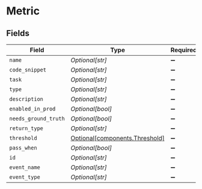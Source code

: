 # Metric


## Fields

| Field                                                                  | Type                                                                   | Required                                                               | Description                                                            |
| ---------------------------------------------------------------------- | ---------------------------------------------------------------------- | ---------------------------------------------------------------------- | ---------------------------------------------------------------------- |
| `name`                                                                 | *Optional[str]*                                                        | :heavy_minus_sign:                                                     | N/A                                                                    |
| `code_snippet`                                                         | *Optional[str]*                                                        | :heavy_minus_sign:                                                     | N/A                                                                    |
| `task`                                                                 | *Optional[str]*                                                        | :heavy_minus_sign:                                                     | N/A                                                                    |
| `type`                                                                 | *Optional[str]*                                                        | :heavy_minus_sign:                                                     | N/A                                                                    |
| `description`                                                          | *Optional[str]*                                                        | :heavy_minus_sign:                                                     | N/A                                                                    |
| `enabled_in_prod`                                                      | *Optional[bool]*                                                       | :heavy_minus_sign:                                                     | N/A                                                                    |
| `needs_ground_truth`                                                   | *Optional[bool]*                                                       | :heavy_minus_sign:                                                     | N/A                                                                    |
| `return_type`                                                          | *Optional[str]*                                                        | :heavy_minus_sign:                                                     | N/A                                                                    |
| `threshold`                                                            | [Optional[components.Threshold]](../../models/components/threshold.md) | :heavy_minus_sign:                                                     | N/A                                                                    |
| `pass_when`                                                            | *Optional[bool]*                                                       | :heavy_minus_sign:                                                     | N/A                                                                    |
| `id`                                                                   | *Optional[str]*                                                        | :heavy_minus_sign:                                                     | N/A                                                                    |
| `event_name`                                                           | *Optional[str]*                                                        | :heavy_minus_sign:                                                     | N/A                                                                    |
| `event_type`                                                           | *Optional[str]*                                                        | :heavy_minus_sign:                                                     | N/A                                                                    |